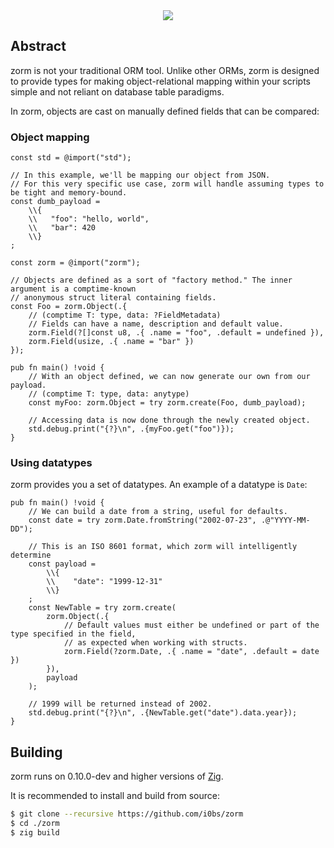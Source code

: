 <center>
    <img src="https://user-images.githubusercontent.com/41456914/217338569-05b2fa34-e40e-434b-8f2f-41bf12502277.png" />
</center>

## Abstract

zorm is not your traditional ORM tool. Unlike other ORMs, zorm is designed to provide types for
making object-relational mapping within your scripts simple and not reliant on database table
paradigms.

In zorm, objects are cast on manually defined fields that can be compared:

### Object mapping

```zig
const std = @import("std");

// In this example, we'll be mapping our object from JSON.
// For this very specific use case, zorm will handle assuming types to be tight and memory-bound.
const dumb_payload =
    \\{
    \\   "foo": "hello, world",
    \\   "bar": 420
    \\}
;

const zorm = @import("zorm");

// Objects are defined as a sort of "factory method." The inner argument is a comptime-known
// anonymous struct literal containing fields.
const Foo = zorm.Object(.{
    // (comptime T: type, data: ?FieldMetadata)
    // Fields can have a name, description and default value.
    zorm.Field(?[]const u8, .{ .name = "foo", .default = undefined }),
    zorm.Field(usize, .{ .name = "bar" })
});

pub fn main() !void {
    // With an object defined, we can now generate our own from our payload.
    // (comptime T: type, data: anytype)
    const myFoo: zorm.Object = try zorm.create(Foo, dumb_payload);

    // Accessing data is now done through the newly created object.
    std.debug.print("{?}\n", .{myFoo.get("foo")});
}
```

### Using datatypes

zorm provides you a set of datatypes. An example of a datatype is `Date`:

```zig
pub fn main() !void {
    // We can build a date from a string, useful for defaults.
    const date = try zorm.Date.fromString("2002-07-23", .@"YYYY-MM-DD");

    // This is an ISO 8601 format, which zorm will intelligently determine
    const payload =
        \\{
        \\    "date": "1999-12-31"
        \\}
    ;
    const NewTable = try zorm.create(
        zorm.Object(.{
            // Default values must either be undefined or part of the type specified in the field,
            // as expected when working with structs.
            zorm.Field(?zorm.Date, .{ .name = "date", .default = date })
        }),
        payload
    );

    // 1999 will be returned instead of 2002.
    std.debug.print("{?}\n", .{NewTable.get("date").data.year});
}
```

## Building

zorm runs on 0.10.0-dev and higher versions of [Zig](https://ziglang.org).

It is recommended to install and build from source:

```bash
$ git clone --recursive https://github.com/i0bs/zorm
$ cd ./zorm
$ zig build
```
